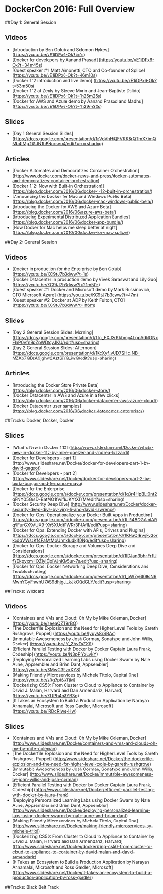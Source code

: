 # DockerCon 2016: Full Overview

##Day 1: General Session

## Videos

- [Introduction by Ben Golub and Solomon Hykes] (https://youtu.be/vE1iDPx6-Ok?t=1s)
- [Docker for developers by Aanand Prasad] (https://youtu.be/vE1iDPx6-Ok?t=34m45s)
- [Guest speaker #1: Matt Aimonetti, CTO and Co-founder of Splice] (https://youtu.be/vE1iDPx6-Ok?t=46m10s)
- [Docker 1.12 introduction and live demo] (https://youtu.be/vE1iDPx6-Ok?t=53m50s)
- [Docker 1.12 at Zenly by Steeve Morin and Jean-Baptiste Dalido] (https://youtu.be/vE1iDPx6-Ok?t=1h25m25s)
- [Docker for AWS and Azure demo by Aanand Prasad and Madhu] (https://youtu.be/vE1iDPx6-Ok?t=1h29m30s)

## Slides

- [Day 1 General Session Slides] (https://docs.google.com/presentation/d/1pVoVhHiQFVKKBrQTmXXimQMb4IMg2f5JN1hENurseo4/edit?usp=sharing)

## Articles

- [Docker Automates and Democratizes Container Orchestration] (http://www.docker.com/docker-news-and-press/docker-automates-and-democratizes-container-orchestration)
- [Docker 1.12: Now with Built-in Orchestration!] (https://blog.docker.com/2016/06/docker-1-12-built-in-orchestration/)
- [Announcing the Docker for Mac and Windows Public Beta] (https://blog.docker.com/2016/06/docker-mac-windows-public-beta/)
- [Introducing the Docker for AWS and Azure Beta] (https://blog.docker.com/2016/06/azure-aws-beta/)
- [Introducing Experimental Distributed Application Bundles] (https://blog.docker.com/2016/06/docker-app-bundle/)
- [How Docker for Mac helps me sleep better at night] (https://blog.docker.com/2016/06/docker-for-mac-splice/)

##Day 2: General Session

## Videos

- [Docker in production for the Enterprise by Ben Golub] (https://youtu.be/KC9tJ7b3dww?t=1s)
- [Docker Datacenter in production demo by Vivek Saraswat and Lily Guo] (https://youtu.be/KC9tJ7b3dww?t=21m50s)
- [Guest speaker #1: Docker and Microsoft demo by Mark Russinovich, CTO Microsoft Azure] (https://youtu.be/KC9tJ7b3dww?t=47m)
- [Guest speaker #2: Docker at ADP by Keith Fulton, CTO] (https://youtu.be/KC9tJ7b3dww?t=1h6m)


## Slides

- [Day 2 General Session Slides: Morning] (https://docs.google.com/presentation/d/1Tc_FXJ3rKkbmg4LppAdNONxFlnP0vfnBpZpWDtcyJKU/edit?usp=sharing)
- [Day 2 General Session Slides: Afternoon] (https://docs.google.com/presentation/d/1KcXyf_vUD7SHc_NB-MZXo7QBzA9jghw2AztSiYQ_iwQ/edit?usp=sharing)

## Articles

- [Introducing the Docker Store Private Beta] (https://blog.docker.com/2016/06/docker-store/)
- [Docker Datacenter in AWS and Azure in a few clicks] (https://blog.docker.com/2016/06/docker-datacenter-aws-azure-cloud/)
- [Docker Datacenter user samples] (https://blog.docker.com/2016/06/docker-datacenter-enterprise/)


##Tracks: Docker, Docker, Docker

## Slides

- [What's New in Docker 1.12] (http://www.slideshare.net/Docker/whats-new-in-docker-112-by-mike-goelzer-and-andrea-luzzardi)
- [Docker for Developers - part 1] (http://www.slideshare.net/Docker/docker-for-developers-part-1-by-david-gageot)
- [Docker for Developers - part 2] (http://www.slideshare.net/Docker/docker-for-developers-part-2-by-borja-burgos-and-fernando-mayo)
- [Docker for the Enterprise] (https://docs.google.com/a/docker.com/presentation/d/1q3r4HpBLt0nt2qFNY05GrsD-BatMQ1fwifbJKYtXIYM/edit?usp=sharing)
- [Docker Security Deep Dive] (http://www.slideshare.net/Docker/docker-security-deep-dive-by-ying-li-and-david-lawrence)
- [Docker for Ops: Operationalize your Docker Built Apps in Production] (https://docs.google.com/a/docker.com/presentation/d/1Ll54BDGAmlARq5FurGX9VUX9-Xh5XUdtPWRr3FJAflI/edit?usp=sharing)
- [Docker for Ops: Extending Docker with APIs, Drivers and Plugins] (https://docs.google.com/a/docker.com/presentation/d/1KHaQIBwjFy2orkadqVWscKf4FaMtMoUmfxIudkjfDNg/edit?usp=sharing)
- [Docker for Ops: Docker Storage and Volumes Deep Dive and Considerations] (https://docs.google.com/a/docker.com/presentation/d/1IDJan3bhnFrfUfYEkpyxmHOZIylEjoiVJnKlv5ur-7s/edit?usp=sharing)
- [Docker for Ops: Docker Networking Deep Dive, Considerations and Troubleshooting] (https://docs.google.com/a/docker.com/presentation/d/1_xW7y6I09sN6MwnYGyFhwhU7AS9dhjgJi_kJkOQdGLY/edit?usp=sharing)

##Tracks: Wildcard

## Videos

- [Containers and VMs and Cloud: Oh My by Mike Coleman, Docker] (https://youtu.be/aeeaQZT9rBQ)
- [The Dockerfile Explosion and the Need for Higher Level Tools by Gareth Rushgrove, Puppet] (https://youtu.be/IyuyA8rSBAo)
- [Immutable Awesomeness by Josh Corman, Sonatype and John Willis, Docker] (https://youtu.be/-Y_ZhvEaZX8)
- [Efficient Parallel Testing with Docker by Docker Captain Laura Frank, Codeship] (https://youtu.be/N3pPjYxLvkY)
- [Deploying Personalized Learning Labs using Docker Swarm by Nate Aune, Appsembler and Brian Dant, Appsembler] (https://youtu.be/SMwC39zxXY8)
- [Making Friendly Microservices by Michele Titolo, Capital One] (https://youtu.be/zRg7pIS3TjM)
- [Dockerizing CS50: From Cluster to Cloud to Appliance to Container by David J. Malan, Harvard and Dan Armendariz, Harvard] (https://youtu.be/KUPb4n8YB3g)
- [It Takes an Ecosystem to Build a Production Application by Narayan Annamalai, Microsoft and Ross Gardler, Microsoft] (https://youtu.be/IRDcRlwq-Hw)

## Slides

- [Containers and VMs and Cloud: Oh My by Mike Coleman, Docker] (http://www.slideshare.net/Docker/containers-and-vms-and-clouds-oh-my-by-mike-coleman)
- [The Dockerfile Explosion and the Need for Higher Level Tools by Gareth Rushgrove, Puppet] (http://www.slideshare.net/Docker/the-dockerfile-explosion-and-the-need-for-higher-level-tools-by-gareth-rushgrove)
- [Immutable Awesomeness by Josh Corman, Sonatype and John Willis, Docker] (http://www.slideshare.net/Docker/immutable-awesomeness-by-john-willis-and-josh-corman)
- [Efficient Parallel Testing with Docker by Docker Captain Laura Frank, Codeship] (http://www.slideshare.net/Docker/efficient-parallel-testing-with-docker-by-laura-frank)
- [Deploying Personalized Learning Labs using Docker Swarm by Nate Aune, Appsembler and Brian Dant, Appsembler] (http://www.slideshare.net/Docker/deploying-personalized-learning-labs-using-docker-swarm-by-nate-aune-and-brian-dant)
- [Making Friendly Microservices by Michele Titolo, Capital One] (http://www.slideshare.net/Docker/making-friendly-microservices-by-michele-titlol)
- [Dockerizing CS50: From Cluster to Cloud to Appliance to Container by David J. Malan, Harvard and Dan Armendariz, Harvard] (http://www.slideshare.net/Docker/dockerizing-cs50-from-cluster-to-cloud-to-appliance-to-container-by-david-malan-and-david-armendariz)
- [It Takes an Ecosystem to Build a Production Application by Narayan Annamalai, Microsoft and Ross Gardler, Microsoft] (http://www.slideshare.net/Docker/it-takes-an-ecosystem-to-build-a-production-application-by-ross-gardler)

##Tracks: Black Belt Track
